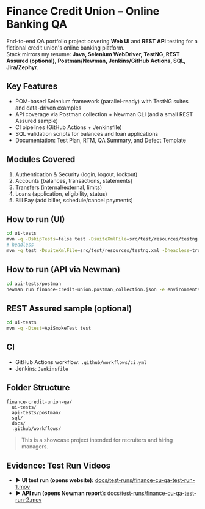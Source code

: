  # Finance Credit Union – Online Banking QA
End-to-end QA portfolio project covering **Web UI** and **REST API** testing for a fictional credit union's online banking platform.  
Stack mirrors my resume: **Java, Selenium WebDriver, TestNG, REST Assured (optional), Postman/Newman, Jenkins/GitHub Actions, SQL, Jira/Zephyr**.

## Key Features
- POM-based Selenium framework (parallel-ready) with TestNG suites and data-driven examples
- API coverage via Postman collection + Newman CLI (and a small REST Assured sample)
- CI pipelines (GitHub Actions + Jenkinsfile)
- SQL validation scripts for balances and loan applications
- Documentation: Test Plan, RTM, QA Summary, and Defect Template

## Modules Covered
1. Authentication & Security (login, logout, lockout)
2. Accounts (balances, transactions, statements)
3. Transfers (internal/external, limits)
4. Loans (application, eligibility, status)
5. Bill Pay (add biller, schedule/cancel payments)

## How to run (UI)
```bash
cd ui-tests
mvn -q -DskipTests=false test -DsuiteXmlFile=src/test/resources/testng.xml
# headless
mvn -q test -DsuiteXmlFile=src/test/resources/testng.xml -Dheadless=true
```

## How to run (API via Newman)
```bash
cd api-tests/postman
newman run finance-credit-union.postman_collection.json -e environments/local.postman_environment.json --reporters cli,html --reporter-html-export newman-report.html
```

## REST Assured sample (optional)
```bash
cd ui-tests
mvn -q -Dtest=ApiSmokeTest test
```

## CI
- GitHub Actions workflow: `.github/workflows/ci.yml`
- Jenkins: `Jenkinsfile`

## Folder Structure
```
finance-credit-union-qa/
  ui-tests/
  api-tests/postman/
  sql/
  docs/
  .github/workflows/
```

> This is a showcase project intended for recruiters and hiring managers.

## Evidence: Test Run Videos
- ▶️ **UI test run (opens website):** [docs/test-runs/finance-cu-qa-test-run-1.mov](docs/test-runs/finance-cu-qa-test-run-1.mov)
- ▶️ **API run (opens Newman report):** [docs/test-runs/finance-cu-qa-test-run-2.mov](docs/test-runs/finance-cu-qa-test-run-2.mov)

